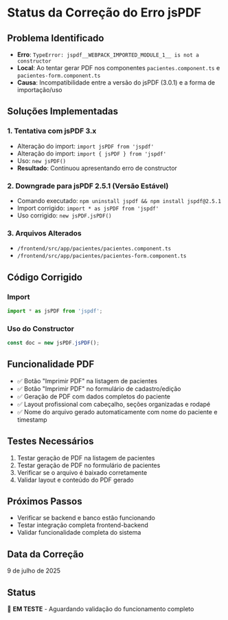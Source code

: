 # Status da Correção do Erro jsPDF

## Problema Identificado
- **Erro**: `TypeError: jspdf__WEBPACK_IMPORTED_MODULE_1__ is not a constructor`
- **Local**: Ao tentar gerar PDF nos componentes `pacientes.component.ts` e `pacientes-form.component.ts`
- **Causa**: Incompatibilidade entre a versão do jsPDF (3.0.1) e a forma de importação/uso

## Soluções Implementadas

### 1. Tentativa com jsPDF 3.x
- Alteração do import: `import jsPDF from 'jspdf'`
- Alteração do import: `import { jsPDF } from 'jspdf'`
- Uso: `new jsPDF()`
- **Resultado**: Continuou apresentando erro de constructor

### 2. Downgrade para jsPDF 2.5.1 (Versão Estável)
- Comando executado: `npm uninstall jspdf && npm install jspdf@2.5.1`
- Import corrigido: `import * as jsPDF from 'jspdf'`
- Uso corrigido: `new jsPDF.jsPDF()`

### 3. Arquivos Alterados
- `/frontend/src/app/pacientes/pacientes.component.ts`
- `/frontend/src/app/pacientes/pacientes-form.component.ts`

## Código Corrigido

### Import
```typescript
import * as jsPDF from 'jspdf';
```

### Uso do Constructor
```typescript
const doc = new jsPDF.jsPDF();
```

## Funcionalidade PDF
- ✅ Botão "Imprimir PDF" na listagem de pacientes
- ✅ Botão "Imprimir PDF" no formulário de cadastro/edição
- ✅ Geração de PDF com dados completos do paciente
- ✅ Layout profissional com cabeçalho, seções organizadas e rodapé
- ✅ Nome do arquivo gerado automaticamente com nome do paciente e timestamp

## Testes Necessários
1. Testar geração de PDF na listagem de pacientes
2. Testar geração de PDF no formulário de pacientes
3. Verificar se o arquivo é baixado corretamente
4. Validar layout e conteúdo do PDF gerado

## Próximos Passos
- Verificar se backend e banco estão funcionando
- Testar integração completa frontend-backend
- Validar funcionalidade completa do sistema

## Data da Correção
9 de julho de 2025

## Status
🔄 **EM TESTE** - Aguardando validação do funcionamento completo
